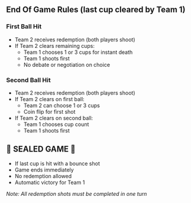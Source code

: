 ## End Of Game Rules (last cup cleared by Team 1)

### First Ball Hit
- Team 2 receives redemption (both players shoot)
- If Team 2 clears remaining cups:
  - Team 1 chooses 1 or 3 cups for instant death
  - Team 1 shoots first
  - No debate or negotiation on choice

### Second Ball Hit
- Team 2 receives redemption (both players shoot)
- If Team 2 clears on first ball:
  - Team 2 can choose 1 or 3 cups
  - Coin flip for first shot
- If Team 2 clears on second ball:
  - Team 1 chooses cup count
  - Team 1 shoots first

## 🚫 SEALED GAME 🚫
- If last cup is hit with a bounce shot
- Game ends immediately
- No redemption allowed
- Automatic victory for Team 1

*Note: All redemption shots must be completed in one turn*